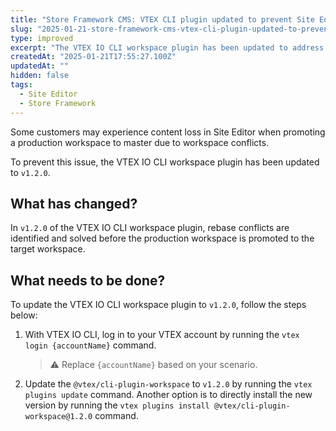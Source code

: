 ```yaml
---
title: "Store Framework CMS: VTEX CLI plugin updated to prevent Site Editor content loss"
slug: "2025-01-21-store-framework-cms-vtex-cli-plugin-updated-to-prevent-site-editor-content-loss"
type: improved
excerpt: "The VTEX IO CLI workspace plugin has been updated to address the issue of content loss in Site Editor during workspace promotions."
createdAt: "2025-01-21T17:55:27.100Z"
updatedAt: ""
hidden: false
tags:
  - Site Editor
  - Store Framework
---
```


Some customers may experience content loss in Site Editor when promoting a production workspace to master due to workspace conflicts.

To prevent this issue, the VTEX IO CLI workspace plugin has been updated to `v1.2.0`.

## What has changed?

In `v1.2.0` of the VTEX IO CLI workspace plugin, rebase conflicts are identified and solved before the production workspace is promoted to the target workspace.

## What needs to be done?

To update the VTEX IO CLI workspace plugin to `v1.2.0`, follow the steps below:

1. With VTEX IO CLI, log in to your VTEX account by running the `vtex login {accountName}` command.

   >⚠ Replace `{accountName}` based on your scenario.

2. Update the `@vtex/cli-plugin-workspace` to `v1.2.0` by running the `vtex plugins update` command. Another option is to directly install the new version by running the `vtex plugins install @vtex/cli-plugin-workspace@1.2.0` command.